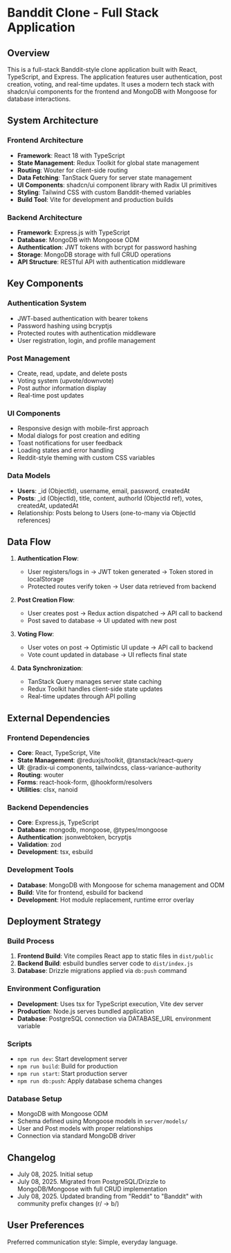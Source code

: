# Banddit Clone - Full Stack Application

## Overview

This is a full-stack Banddit-style clone application built with React, TypeScript, and Express. The application features user authentication, post creation, voting, and real-time updates. It uses a modern tech stack with shadcn/ui components for the frontend and MongoDB with Mongoose for database interactions.

## System Architecture

### Frontend Architecture
- **Framework**: React 18 with TypeScript
- **State Management**: Redux Toolkit for global state management
- **Routing**: Wouter for client-side routing
- **Data Fetching**: TanStack Query for server state management
- **UI Components**: shadcn/ui component library with Radix UI primitives
- **Styling**: Tailwind CSS with custom Banddit-themed variables
- **Build Tool**: Vite for development and production builds

### Backend Architecture
- **Framework**: Express.js with TypeScript
- **Database**: MongoDB with Mongoose ODM
- **Authentication**: JWT tokens with bcrypt for password hashing
- **Storage**: MongoDB storage with full CRUD operations
- **API Structure**: RESTful API with authentication middleware

## Key Components

### Authentication System
- JWT-based authentication with bearer tokens
- Password hashing using bcryptjs
- Protected routes with authentication middleware
- User registration, login, and profile management

### Post Management
- Create, read, update, and delete posts
- Voting system (upvote/downvote)
- Post author information display
- Real-time post updates

### UI Components
- Responsive design with mobile-first approach
- Modal dialogs for post creation and editing
- Toast notifications for user feedback
- Loading states and error handling
- Reddit-style theming with custom CSS variables

### Data Models
- **Users**: _id (ObjectId), username, email, password, createdAt
- **Posts**: _id (ObjectId), title, content, authorId (ObjectId ref), votes, createdAt, updatedAt
- Relationship: Posts belong to Users (one-to-many via ObjectId references)

## Data Flow

1. **Authentication Flow**:
   - User registers/logs in → JWT token generated → Token stored in localStorage
   - Protected routes verify token → User data retrieved from backend

2. **Post Creation Flow**:
   - User creates post → Redux action dispatched → API call to backend
   - Post saved to database → UI updated with new post

3. **Voting Flow**:
   - User votes on post → Optimistic UI update → API call to backend
   - Vote count updated in database → UI reflects final state

4. **Data Synchronization**:
   - TanStack Query manages server state caching
   - Redux Toolkit handles client-side state updates
   - Real-time updates through API polling

## External Dependencies

### Frontend Dependencies
- **Core**: React, TypeScript, Vite
- **State Management**: @reduxjs/toolkit, @tanstack/react-query
- **UI**: @radix-ui components, tailwindcss, class-variance-authority
- **Routing**: wouter
- **Forms**: react-hook-form, @hookform/resolvers
- **Utilities**: clsx, nanoid

### Backend Dependencies
- **Core**: Express.js, TypeScript
- **Database**: mongodb, mongoose, @types/mongoose
- **Authentication**: jsonwebtoken, bcryptjs
- **Validation**: zod
- **Development**: tsx, esbuild

### Development Tools
- **Database**: MongoDB with Mongoose for schema management and ODM
- **Build**: Vite for frontend, esbuild for backend
- **Development**: Hot module replacement, runtime error overlay

## Deployment Strategy

### Build Process
1. **Frontend Build**: Vite compiles React app to static files in `dist/public`
2. **Backend Build**: esbuild bundles server code to `dist/index.js`
3. **Database**: Drizzle migrations applied via `db:push` command

### Environment Configuration
- **Development**: Uses tsx for TypeScript execution, Vite dev server
- **Production**: Node.js serves bundled application
- **Database**: PostgreSQL connection via DATABASE_URL environment variable

### Scripts
- `npm run dev`: Start development server
- `npm run build`: Build for production
- `npm run start`: Start production server
- `npm run db:push`: Apply database schema changes

### Database Setup
- MongoDB with Mongoose ODM
- Schema defined using Mongoose models in `server/models/`
- User and Post models with proper relationships
- Connection via standard MongoDB driver

## Changelog

- July 08, 2025. Initial setup
- July 08, 2025. Migrated from PostgreSQL/Drizzle to MongoDB/Mongoose with full CRUD implementation
- July 08, 2025. Updated branding from "Reddit" to "Banddit" with community prefix changes (r/ → b/)

## User Preferences

Preferred communication style: Simple, everyday language.